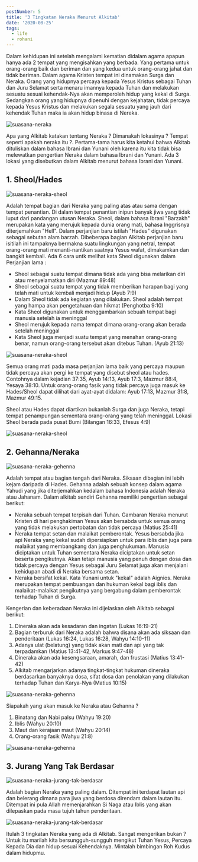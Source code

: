 ```yaml
---
postNumber: 5
title: '3 Tingkatan Neraka Menurut Alkitab'
date: '2020-08-25'
tags:
  - life
  - rohani
---	
```


Dalam kehidupan ini setelah mengalami kematian didalam agama apapun hanya ada 2 tempat yang mengisahkan yang berbada. Yang pertama untuk orang-orang baik dan beriman dan yang kedua untuk orang-orang jahat dan tidak beriman. Dalam agama Kristen tempat ini dinamakan Surga dan Neraka. Orang yang hidupnya percaya kepada Yesus Kristus sebagai Tuhan dan Juru Selamat serta menaru imannya kepada Tuhan dan melakukan sesuatu sesuai kehendak-Nya akan memperoleh hidup yang kekal di Surga. Sedangkan orang yang hidupnya dipenuhi dengan kejahatan, tidak percaya kepada Yesus Kristus dan melakukan segala sesuatu yang jauh dari kehendak Tuhan maka ia akan hidup binasa di Nereka.

![suasana-neraka](./thumbnail.jpg)

Apa yang Alkitab katakan tentang Neraka ? Dimanakah lokasinya ? Tempat seperti apakah neraka itu ?.
Pertama-tama harus kita ketahui bahwa Alkitab dituliskan dalam bahasa Ibrani dan Yunani oleh karena itu kita tidak bisa melewatkan pengertian Neraka dalam bahasa Ibrani dan Yunani. 
Ada 3 lokasi yang disebutkan dalam Alkitab menurut bahasa Ibrani dan Yunani.

## 1. Sheol/Hades 

![suasana-neraka-sheol](./sheol-1.jpg)

Adalah tempat bagian dari Neraka yang paling atas atau sama dengan tempat penantian. Di dalam tempat penantian inipun banyak jiwa yang tidak luput dari pandangan utusan Neraka. 
Sheol, dalam bahasa Ibrani "Barzakh" merupakan kata yang merujuk kepada dunia orang mati, bahasa Inggrisnya diterjemahkan "Hell". Dalam perjanjian baru istilah "Hades" digunakan sebagai sebutan alam barzah. Dibeberapa bagian Alkitab perjanjian baru isitilah ini tampaknya bermakna suatu lingkungan yang netral, tempat orang-orang mati menanti-nantikan saatnya Yesus wafat, dimakamkan dan bangkit kembali. Ada 6 cara untk melihat kata Sheol digunakan dalam Perjanjian lama :

 - Sheol sebagai suatu tempat dimana tidak ada yang bisa melarikan diri atau menyelamatkan diri (Mazmur 89:48)
 - Sheol sebagai suatu tempat yang tidak memberikan harapan bagi yang telah mati untuk kembali menjadi hidup (Ayub 7:9)
 - Dalam Sheol tidak ada kegiatan yang dilakukan. Sheol adalah tempat yang hampa akan pengetahuan dan hikmat (Penghotba 9:10)
 - Kata Sheol digunakan untuk menggambarkan sebuah tempat bagi manusia setelah ia meninggal 
 - Sheol merujuk kepada nama tempat dimana orang-orang akan berada setelah meninggal
 - Kata Sheol juga menjadi suatu tempat yang menahan orang-orang benar, namun orang-orang tersebut akan ditebus Tuhan. (Ayub 21:13)

![suasana-neraka-sheol](./sheol-2.jpg)

Semua orang mati pada masa perjanjian lama baik yang percaya maupun tidak percaya akan pergi ke tempat yang disebut sheol atau hades. Contohnya dalam kejadian 37:35, Ayub 14:13, Ayub 17:3, Mazmur 88:4, Yesaya 38:10. Untuk orang-orang fasik yang tidak percaya juga masuk ke Hades/Sheol dapat dilihat dari ayat-ayat didalam: Ayub 17:13, Mazmur 31:8, Mazmur 49:15.

Sheol atau Hades dapat diartikan bukanlah Surga dan juga Neraka, tetapi tempat penampungan sementara orang-orang yang telah meninggal. Lokasi Sheol berada pada pusat Bumi (Bilangan 16:33, Efesus 4:9)

![suasana-neraka-sheol](./sheol-3.jpg)

## 2. Gehanna/Neraka

![suasana-neraka-gehenna](./gehenna-1.jpeg)

Adalah tempat atau bagian tengah dari Neraka. Siksaan dibagian ini lebih kejam daripada di Hades. Gehanna adalah sebuah konsep dalam agama Yahudi yang jika diterjemahkan kedalam bahasa Indonesia adalah Neraka atau Jahanam. Dalam alkitab sendiri Gehanna memiliki pengertian sebagai berikut:   

 - Neraka sebuah tempat terpisah dari Tuhan. Gambaran Neraka menurut Kristen di hari penghakiman Yesus akan bersabda untuk semua orang yang tidak melakukan pertobatan dan tidak percaya (Matius 25:41)
 - Neraka tempat setan dan malaikat pemberontak. Yesus bersabda jika api Neraka yang kekal sudah dipersiapkan untuk para iblis dan juga para malaikat yang membangkang dan juga penghukuman. Manusia diciptakan untuk Tuhan sementara Neraka diciptakan untuk setan beserta pengikutnya. Akan tetapi manusia yang penuh dengan dosa dan tidak percaya dengan Yesus sebagai Juru Selamat juga akan menjalani kehidupan abadi di Neraka bersama setan.
 - Neraka bersifat kekal. Kata Yunani untuk "kekal" adalah Aignios. Neraka merupakan tempat pembuangan dan hukuman kekal bagi iblis dan malaikat-malaikat pengikutnya yang bergabung dalam pemberontak terhadap Tuhan di Surga. 

Kengerian dan keberadaan Neraka ini dijelaskan oleh Alkitab sebagai berikut:

 1. Dineraka akan ada kesadaran dan ingatan (Lukas 16:19-21)
 2. Bagian terburuk dari Neraka adalah bahwa disana akan ada siksaan dan penderitaan (Lukas 16:24, Lukas 16:28, Wahyu 14:10-11)
 3. Adanya ulat (belatung) yang tidak akan mati dan api yang tak terpadamkan (Matius 13:41-42, Markus 9:47-48)
 4. Dineraka akan ada kesengsaraan, amarah, dan frustasi (Matius 13:41-42)
 5. Alkitab mengarjarkan adanya tingkat-tingkat hukuman dineraka berdasarkan banyaknya dosa, sifat dosa dan penolakan yang dilakukan terhadap Tuhan dan Karya-Nya (Matius 10:15) 

![suasana-neraka-gehenna](./gehenna-2.jpeg)

Siapakah yang akan masuk ke Neraka atau Gehanna ?
 1. Binatang dan Nabi palsu (Wahyu 19:20)
 2. Iblis (Wahyu 20:10)
 3. Maut dan kerajaan maut (Wahyu 20:14)
 4. Orang-orang fasik (Wahyu 21:8)

![suasana-neraka-gehenna](./gehenna-3.jpeg)

## 3. Jurang Yang Tak Berdasar
![suasana-neraka-jurang-tak-berdasar](./jurang-tak-berdasar-1.jpg)

Adalah bagian Neraka yang paling dalam. Ditempat ini terdapat lautan api dan belerang dimana para jiwa yang berdosa direndam dalam lautan itu. Ditempat ini pula Allah memenjarahkan Si Naga atau Iblis yang akan dilepaskan pada masa tujuh tahun penderitaan.

![suasana-neraka-jurang-tak-berdasar](./jurang-tak-berdasar-2.jpg)

Itulah 3 tingkatan Neraka yang ada di Alkitab. Sangat mengerikan bukan ? Untuk itu marilah kita bersungguh-sungguh mengikut Tuhan Yesus, Percaya Kepada Dia dan hidup sesuai Kehendaknya. Mintalah bimbingan Roh Kudus dalam hidupmu. 
